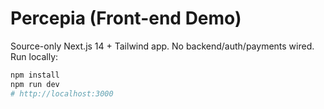 # Percepia (Front-end Demo)

Source-only Next.js 14 + Tailwind app. No backend/auth/payments wired.
Run locally:

```bash
npm install
npm run dev
# http://localhost:3000
```
